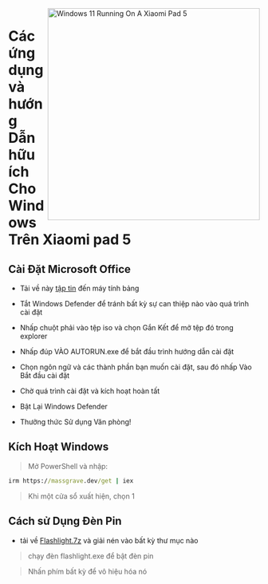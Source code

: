 
<img align="right" src="https://raw.githubusercontent.com/erdilS/Port-Windows-11-Xiaomi-Pad-5/main/nabu.png" width="425" alt="Windows 11 Running On A Xiaomi Pad 5">

# Các ứng dụng và hướng Dẫn hữu ích Cho Windows Trên Xiaomi pad 5

## Cài Đặt Microsoft Office

- Tải về này [tập tin](https://mega.nz/file/Q7p1XK6L#J-KPp_-MNJ8iXGqEwwZ3_sfv2tMiq_AJjUiiaX6TBrI) đến máy tính bảng
  
- Tắt Windows Defender để tránh bất kỳ sự can thiệp nào vào quá trình cài đặt
  
- Nhấp chuột phải vào tệp iso và chọn Gắn Kết để mở tệp đó trong explorer

- Nhấp đúp VÀO AUTORUN.exe để bắt đầu trình hướng dẫn cài đặt
  
- Chọn ngôn ngữ và các thành phần bạn muốn cài đặt, sau đó nhấp Vào Bắt đầu cài đặt
  
- Chờ quá trình cài đặt và kích hoạt hoàn tất

- Bật Lại Windows Defender

- Thưởng thức Sử dụng Văn phòng!

 ## Kích Hoạt Windows

> Mở PowerShell và nhập: 

  ```cmd
irm https://massgrave.dev/get | iex 
```
> Khi một cửa sổ xuất hiện, chọn 1

 ## Cách sử Dụng Đèn Pin

 - tải về [Flashlight.7z](https://github.com/erdilS/Port-Windows-11-Xiaomi-Pad-5/releases/download/1.0/flashlight_fix.7z) và giải nén vào bất kỳ thư mục nào

> chạy đèn flashlight.exe để bật đèn pin

> Nhấn phím bất kỳ để vô hiệu hóa nó

